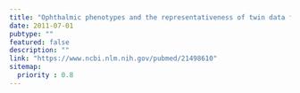 ```yaml
---
title: "Ophthalmic phenotypes and the representativeness of twin data for the general population."
date: 2011-07-01
pubtype: ""
featured: false
description: ""
link: "https://www.ncbi.nlm.nih.gov/pubmed/21498610"
sitemap:
  priority : 0.8
---
```



